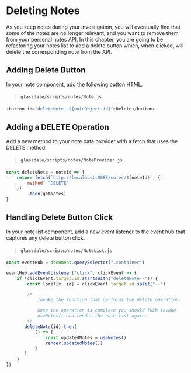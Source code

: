 # Deleting Notes

As you keep notes during your investigation, you will eventually find that some of the notes are no longer relevant, and you want to remove them from your personal notes API. In this chapter, you are going to be refactoring your notes list to add a delete button which, when clicked, will delete the corresponding note from the API.

## Adding Delete Button

In your note component, add the following button HTML.


> #### `glassdale/scripts/notes/Note.js`

```js
<button id="deleteNote--${noteObject.id}">Delete</button>
```


## Adding a DELETE Operation

Add a new method to your note data provider with a fetch that uses the DELETE method.

> #### `glassdale/scripts/notes/NoteProvider.js`

```js
const deleteNote = noteId => {
    return fetch(`http://localhost:8088/notes/${noteId}`, {
        method: "DELETE"
    })
        .then(getNotes)
}
```

## Handling Delete Button Click

In your note list component, add a new event listener to the event hub that captures any delete button click.

> #### `glassdale/scripts/notes/NoteList.js`

```js
const eventHub = document.querySelector(".container")

eventHub.addEventListener("click", clickEvent => {
    if (clickEvent.target.id.startsWith("deleteNote--")) {
        const [prefix, id] = clickEvent.target.id.split("--")

        /*
            Invoke the function that performs the delete operation.

            Once the operation is complete you should THEN invoke
            useNotes() and render the note list again.
        */
       deleteNote(id).then(
           () => {
               const updatedNotes = useNotes()
               render(updatedNotes())
           }
       )
    }
})
```
